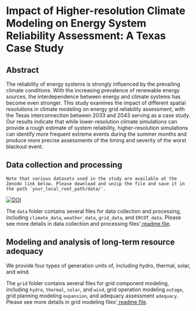 # Impact of Higher-resolution Climate Modeling on Energy System Reliability Assessment: A Texas Case Study

## Abstract
The reliability of energy systems is strongly influenced by the prevailing climate conditions. With the increasing prevalence of renewable energy sources, the interdependence between energy and climate systems has become even stronger. This study examines the impact of different spatial resolutions in climate modeling on energy grid reliability assessment, with the Texas interconnection between 2033 and 2043 serving as a case study. Our results indicate that while lower-resolution climate simulations can provide a rough estimate of system reliability, higher-resolution simulations can identify more frequent extreme events during the summer months and produce more precise assessments of the timing and severity of the worst blackout event.

## Data collection and processing
```README
Note that various datasets used in the study are available at the Zenodo link below. Please download and unzip the file and save it in the path `your_local_root_path/data/`.
```
[![DOI](https://zenodo.org/badge/DOI/10.5281/zenodo.7881490.svg)](https://doi.org/10.5281/zenodo.7881490)

The `data` folder contains several files for data collection and processing, including `climate_data`, `weather_data`, `grid_data`, and `ERCOT_data`. Please see more details in data collection and processing files'[ readme file](data/README.md).

## Modeling and analysis of long-term resource adequacy
We provide four types of generation units of, including hydro, thermal, solar, and wind.

The `grid` folder contains several files for grid component modeling, including `hydro`, `thermal`, `solar`, and `wind`, grid operation modeling `outage`, grid planning modeling `expansion`, and adequacy assessment `adequacy`. Please see more details in grid modeling files'[ readme file](grid/README.md).
